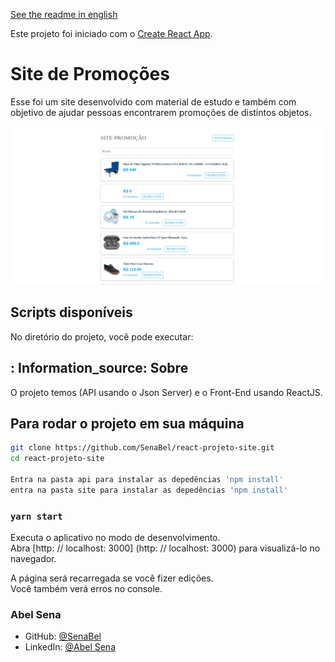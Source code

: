 [See the readme in english](README.md)

Este projeto foi iniciado com o [Create React App](https://github.com/facebook/create-react-app).

# Site de Promoções
Esse foi um site desenvolvido com material de estudo e também com objetivo de ajudar pessoas encontrarem promoções de distintos objetos.

<div align="center">
    <img src="images/front.png" alt="pagina inicial do projeto web com react" />
</div>

## Scripts disponíveis
No diretório do projeto, você pode executar:

## : Information_source: Sobre
O projeto temos (API usando o Json Server) e o Front-End usando ReactJS.

## Para rodar o projeto em sua máquina
``` bash
git clone https://github.com/SenaBel/react-projeto-site.git
cd react-projeto-site

Entra na pasta api para instalar as depedências 'npm install'
entra na pasta site para instalar as depedências 'npm install'
```

### `yarn start`

Executa o aplicativo no modo de desenvolvimento. <br />
Abra [http: // localhost: 3000] (http: // localhost: 3000) para visualizá-lo no navegador.

A página será recarregada se você fizer edições. <br />
Você também verá erros no console.

### Abel Sena

- GitHub: [@SenaBel](https://github.com/SenaBel)
- LinkedIn: [@Abel Sena](www.linkedin.com/in/abel-sena)